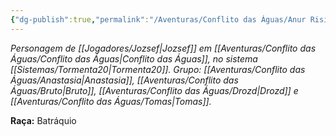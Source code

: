 ```yaml
---
{"dg-publish":true,"permalink":"/Aventuras/Conflito das Águas/Anur Risini/","noteIcon":"","created":"2025-10-13T17:42:08.779-03:00"}
---
```


*Personagem de [[Jogadores/Jozsef\|Jozsef]] em [[Aventuras/Conflito das Águas/Conflito das Águas\|Conflito das Águas]], no sistema [[Sistemas/Tormenta20\|Tormenta20]].*
*Grupo: [[Aventuras/Conflito das Águas/Anastasia\|Anastasia]], [[Aventuras/Conflito das Águas/Bruto\|Bruto]], [[Aventuras/Conflito das Águas/Drozd\|Drozd]] e [[Aventuras/Conflito das Águas/Tomas\|Tomas]].*

**Raça:** Batráquio
